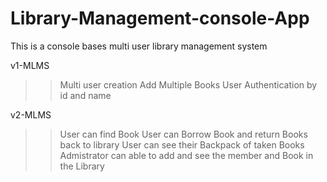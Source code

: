# Library-Management-console-App
This is a console bases multi user library management system

v1-MLMS
>>Multi user creation
>>Add Multiple Books
>>User Authentication by id and name

v2-MLMS
>>User can find Book
>>User can Borrow Book and return Books back to library
>>User can see their Backpack of taken Books
>>Admistrator can able to add and see the member and Book in the Library
